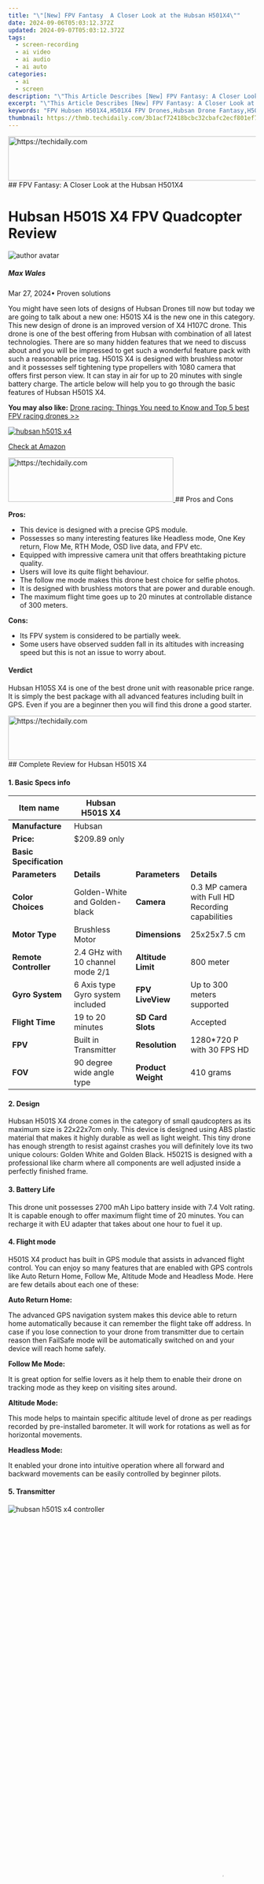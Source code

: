 ```yaml
---
title: "\"[New] FPV Fantasy  A Closer Look at the Hubsan H501X4\""
date: 2024-09-06T05:03:12.372Z
updated: 2024-09-07T05:03:12.372Z
tags: 
  - screen-recording
  - ai video
  - ai audio
  - ai auto
categories: 
  - ai
  - screen
description: "\"This Article Describes [New] FPV Fantasy: A Closer Look at the Hubsan H501X4\""
excerpt: "\"This Article Describes [New] FPV Fantasy: A Closer Look at the Hubsan H501X4\""
keywords: "FPV Hubsen H501X4,H501X4 FPV Drones,Hubsan Drone Fantasy,H501X4 FPV Exploration,Detailed H501X4 Review,Hubsan H501X4 Analysis,Exploring the H501X4 FPV"
thumbnail: https://thmb.techidaily.com/3b1acf72418bcbc32cbafc2ecf801ef760b09fcf6908ac7624af651ae9d18172.jpg
---
```


<!-- affiliate ads begin -->
<a href="https://ephamedtechinc.pxf.io/c/5597632/2137219/26400" target="_top" id="2137219">
  <img src="//a.impactradius-go.com/display-ad/26400-2137219" border="0" alt="https://techidaily.com" width="728" height="90"/>
</a>
<img height="0" width="0" src="https://ephamedtechinc.pxf.io/i/5597632/2137219/26400" style="position:absolute;visibility:hidden;" border="0" />
<!-- affiliate ads end -->
## FPV Fantasy: A Closer Look at the Hubsan H501X4

# Hubsan H501S X4 FPV Quadcopter Review

![author avatar](https://images.wondershare.com/filmora/article-images/max-wales-author.jpg)

##### Max Wales

 Mar 27, 2024• Proven solutions

 You might have seen lots of designs of Hubsan Drones till now but today we are going to talk about a new one: H501S X4 is the new one in this category. This new design of drone is an improved version of X4 H107C drone. This drone is one of the best offering from Hubsan with combination of all latest technologies. There are so many hidden features that we need to discuss about and you will be impressed to get such a wonderful feature pack with such a reasonable price tag. H501S X4 is designed with brushless motor and it possesses self tightening type propellers with 1080 camera that offers first person view. It can stay in air for up to 20 minutes with single battery charge. The article below will help you to go through the basic features of Hubsan H501S X4.

**You may also like:**
[Drone racing: Things You need to Know and Top 5 best FPV racing drones >>](https://tools.techidaily.com/wondershare/filmora/download/)

[![hubsan h501S x4](https://images.wondershare.com/filmora/article-images/hubsan-h501S-x4.jpg) ](https://www.amazon.com/gp/product/B019FHMZD8/ref=as%5Fli%5Ftl?ie=UTF8&tag=vs-flora-20&camp=1789&creative=9325&linkCode=as2&creativeASIN=B019FHMZD8&linkId=9d34fd5276ff2e7909e54006b25f45fa)

[Check at Amazon](https://www.amazon.com/gp/product/B019FHMZD8/ref=as%5Fli%5Ftl?ie=UTF8&tag=vs-flora-20&camp=1789&creative=9325&linkCode=as2&creativeASIN=B019FHMZD8&linkId=9d34fd5276ff2e7909e54006b25f45fa)

<!-- affiliate ads begin -->
<a href="https://aligracehair.sjv.io/c/5597632/2135372/19272" target="_top" id="2135372">
  <img src="//a.impactradius-go.com/display-ad/19272-2135372" border="0" alt="https://techidaily.com" width="336" height="90"/>
</a>
<img height="0" width="0" src="https://aligracehair.sjv.io/i/5597632/2135372/19272" style="position:absolute;visibility:hidden;" border="0" />
<!-- affiliate ads end -->
## Pros and Cons

 **Pros:**

* This device is designed with a precise GPS module.
* Possesses so many interesting features like Headless mode, One Key return, Flow Me, RTH Mode, OSD live data, and FPV etc.
* Equipped with impressive camera unit that offers breathtaking picture quality.
* Users will love its quite flight behaviour.
* The follow me mode makes this drone best choice for selfie photos.
* It is designed with brushless motors that are power and durable enough.
* The maximum flight time goes up to 20 minutes at controllable distance of 300 meters.

 **Cons:**

* Its FPV system is considered to be partially week.
* Some users have observed sudden fall in its altitudes with increasing speed but this is not an issue to worry about.

#### Verdict

 Hubsan H105S X4 is one of the best drone unit with reasonable price range. It is simply the best package with all advanced features including built in GPS. Even if you are a beginner then you will find this drone a good starter.

<!-- affiliate ads begin -->
<a href="https://ephamedtechinc.pxf.io/c/5597632/2120863/26400?prodsku=Mercury" target="_top" id="2120863">
  <img src="//a.impactradius-go.com/display-ad/26400-2120863" border="0" alt="https://techidaily.com" width="728" height="90"/>
</a>
<img height="0" width="0" src="https://ephamedtechinc.pxf.io/i/5597632/2120863/26400?prodsku=Mercury" style="position:absolute;visibility:hidden;" border="0" />
<!-- affiliate ads end -->
## Complete Review for Hubsan H501S X4

#### 1. Basic Specs info

| **Item name**           | Hubsan H501S X4                  |                    |                                                   |
| ----------------------- | -------------------------------- | ------------------ | ------------------------------------------------- |
| **Manufacture**         | Hubsan                           |                    |                                                   |
| **Price:**              | $209.89 only                     |                    |                                                   |
| **Basic Specification** |                                  |                    |                                                   |
| **Parameters**          | **Details**                      | **Parameters**     | **Details**                                       |
| **Color Choices**       | Golden-White and Golden- black   | **Camera**         | 0.3 MP camera with Full HD Recording capabilities |
| **Motor Type**          | Brushless Motor                  | **Dimensions**     | 25x25x7.5 cm                                      |
| **Remote Controller**   | 2.4 GHz with 10 channel mode 2/1 | **Altitude Limit** | 800 meter                                         |
| **Gyro System**         | 6 Axis type Gyro system included | **FPV LiveView**   | Up to 300 meters supported                        |
| **Flight Time**         | 19 to 20 minutes                 | **SD Card Slots**  | Accepted                                          |
| **FPV**                 | Built in Transmitter             | **Resolution**     | 1280\*720 P with 30 FPS HD                        |
| **FOV**                 | 90 degree wide angle type        | **Product Weight** | 410 grams                                         |

#### 2. Design

 Hubsan H501S X4 drone comes in the category of small qaudcopters as its maximum size is 22x22x7cm only. This device is designed using ABS plastic material that makes it highly durable as well as light weight. This tiny drone has enough strength to resist against crashes you will definitely love its two unique colours: Golden White and Golden Black. H5021S is designed with a professional like charm where all components are well adjusted inside a perfectly finished frame.

#### 3. Battery Life

 This drone unit possesses 2700 mAh Lipo battery inside with 7.4 Volt rating. It is capable enough to offer maximum flight time of 20 minutes. You can recharge it with EU adapter that takes about one hour to fuel it up.

#### 4. Flight mode

 H501S X4 product has built in GPS module that assists in advanced flight control. You can enjoy so many features that are enabled with GPS controls like Auto Return Home, Follow Me, Altitude Mode and Headless Mode. Here are few details about each one of these:

 **Auto Return Home:**

 The advanced GPS navigation system makes this device able to return home automatically because it can remember the flight take off address. In case if you lose connection to your drone from transmitter due to certain reason then FailSafe mode will be automatically switched on and your device will reach home safely.

 **Follow Me Mode:**

 It is great option for selfie lovers as it help them to enable their drone on tracking mode as they keep on visiting sites around.

 **Altitude Mode:**

 This mode helps to maintain specific altitude level of drone as per readings recorded by pre-installed barometer. It will work for rotations as well as for horizontal movements.

 **Headless Mode:**

 It enabled your drone into intuitive operation where all forward and backward movements can be easily controlled by beginner pilots.

#### 5. Transmitter

![hubsan h501S x4 controller](https://images.wondershare.com/filmora/article-images/hubsan-h501S-x4-controller.jpg)

<!-- affiliate ads begin -->
<span id="1424533">
					<video width="864" height="1536" style="cursor:pointer"
           poster="//a.impactradius-go.com/display-clicktoplayimage/1424533.png"
           onclick="if(!this.playClicked){this.play();this.setAttribute('controls',true);this.playClicked=true;}">
	   <source src="//a.impactradius-go.com/display-ad/16446-1424533">
	   <img src="//a.impactradius-go.com/display-clicktoplayimage/1424533.png" style="border: none; height: 100%; width: 100%; object-fit: contain">
	</video>
	<div style="width:540px;text-align:center"><a href="javascript:window.open(decodeURIComponent('https%3A%2F%2Flaganoo.pxf.io%2Fc%2F5597632%2F1424533%2F16446'), '_blank');void(0);">Click here</a></div>
</span>
<img height="0" width="0" src="https://imp.pxf.io/i/5597632/1424533/16446" style="position:absolute;visibility:hidden;" border="0" />
<!-- affiliate ads end -->
 The Hubsan H501S X4 controller is designed with 4.3 LCD screen and it helps users to enjoy FPV camera operation with ease. This LCD screen can display all telemetry data for flights. It works on 5.8 GHz range to send video signals into MicroSD card whereas the controller itself works on 2.4 GHz frequency range.

#### 6. Brushless Motors

![hubsan h501s x4 brushless motor](https://images.wondershare.com/filmora/article-images/hubsan-h501s-x4-brushless-motor.jpg)

<!-- affiliate ads begin -->
<a href="https://25home.pxf.io/c/5597632/2123466/16836" target="_top" id="2123466">
  <img src="//a.impactradius-go.com/display-ad/16836-2123466" border="0" alt="https://techidaily.com" width="120" height="90"/>
</a>
<img height="0" width="0" src="https://25home.pxf.io/i/5597632/2123466/16836" style="position:absolute;visibility:hidden;" border="0" />
<!-- affiliate ads end -->
 Here is one interesting thing to know about Hubsan H501S, that is its brushless motor design. This motor is powerful enough with durable design so that users can enjoy uninterrupted flights for longer run.

#### 7. Camera

![hubsan h501s x4 brushless camera](https://images.wondershare.com/filmora/article-images/hubsan-h501s-x4-brushless-camera.jpg)

 If you are in search of a drone with great camera setup then you will be impressed with Hubsan X4 results. It captures stills with 1080p resolution and live videos need 5.8 GHz frequency from controller and you can view them directly on 4.3” built in screen of controller unit. All photos and videos are directly saved into MicroSD card.

#### Conclusion

 Wide range of impressive features have been covered in Hubsan H501S X4 review above so that buyers can make best decision about whether it fits their needs or not. Are you a beginner in the drone world? Then you may need to learn few tactics before arranging your first flight. This specially designed drone unit can also be a good choice for gift to someone you really love. Update your opinion so that we can have discussions about what drones are suitable for your general needs. Also, prefer to bookmark our page so that you can easily go through regular updates about drones and their flying tips. Have a great time with your new drone.

![author avatar](https://images.wondershare.com/filmora/article-images/max-wales-author.jpg)

<!-- affiliate ads begin -->
<a href="https://appsumo.8odi.net/c/5597632/2129738/7443" target="_top" id="2129738">
  <img src="//a.impactradius-go.com/display-ad/7443-2129738" border="0" alt="https://techidaily.com" width="728" height="90"/>
</a>
<img height="0" width="0" src="https://appsumo.8odi.net/i/5597632/2129738/7443" style="position:absolute;visibility:hidden;" border="0" />
<!-- affiliate ads end -->
Max Wales

Max Wales is a writer and a lover of all things video.

Follow @Max Wales


<ins class="adsbygoogle"
     style="display:block"
     data-ad-format="autorelaxed"
     data-ad-client="ca-pub-7571918770474297"
     data-ad-slot="1223367746"></ins>



<ins class="adsbygoogle"
     style="display:block"
     data-ad-client="ca-pub-7571918770474297"
     data-ad-slot="8358498916"
     data-ad-format="auto"
     data-full-width-responsive="true"></ins>






<span class="atpl-alsoreadstyle">Also read:</span>
<div><ul>
<li><a href="https://fox-access.techidaily.com/new-2024-approved-elevate-presents-prime-online-retailers-for-personalized-wrapped-goodies/"><u>[New] 2024 Approved Elevate Presents Prime Online Retailers for Personalized Wrapped Goodies</u></a></li>
<li><a href="https://fox-access.techidaily.com/new-2024-approved-simplifying-the-process-of-creating-time-lapses-with-gopro/"><u>[New] 2024 Approved Simplifying the Process of Creating Time Lapses with GoPro</u></a></li>
<li><a href="https://fox-access.techidaily.com/new-2024-approved-strategic-sharing-spoken-engagement-for-youtube-viewers/"><u>[New] 2024 Approved Strategic Sharing Spoken Engagement for YouTube Viewers</u></a></li>
<li><a href="https://fox-access.techidaily.com/new-2024-approved-zero-price-green-screen-visuals/"><u>[New] 2024 Approved Zero Price, Green Screen Visuals</u></a></li>
<li><a href="https://fox-access.techidaily.com/new-avoiding-auditory-peaks-control-volume-levels-in-logic-pro/"><u>[New] Avoiding Auditory Peaks Control Volume Levels in Logic Pro</u></a></li>
<li><a href="https://facebook-video-share.techidaily.com/new-beauty-brilliance-masterclasses-and-product-explorations-for-2024/"><u>[New] Beauty Brilliance Masterclasses and Product Explorations for 2024</u></a></li>
<li><a href="https://fox-access.techidaily.com/new-becoming-a-green-mastermind-with-kinemasters-gs-knowledge/"><u>[New] Becoming a Green Mastermind with KineMaster's GS Knowledge</u></a></li>
<li><a href="https://fox-access.techidaily.com/new-game-changing-growl-techniques-in-free-fire-for-2024/"><u>[New] Game-Changing Growl Techniques in Free Fire for 2024</u></a></li>
<li><a href="https://fox-friendly.techidaily.com/new-in-2024-the-perfect-pathway-insta-to-tiktok-junction/"><u>[New] In 2024, The Perfect Pathway Insta to TikTok Junction</u></a></li>
<li><a href="https://instagram-clips.techidaily.com/new-master-the-momentum-sending-viral-videos-soaring-for-2024/"><u>[New] Master the Momentum Sending Viral Videos Soaring for 2024</u></a></li>
<li><a href="https://fox-access.techidaily.com/new-unlocking-the-secrets-of-youtube-video-comments-for-2024/"><u>[New] Unlocking the Secrets of YouTube Video Comments for 2024</u></a></li>
<li><a href="https://fox-access.techidaily.com/updated-2024-approved-enhanced-photoshoot-with-online-backdrop-swap/"><u>[Updated] 2024 Approved Enhanced Photoshoot with Online Backdrop Swap</u></a></li>
<li><a href="https://fox-access.techidaily.com/updated-2024-approved-high-definition-streaming-wars-vmix-or-wirecast/"><u>[Updated] 2024 Approved High Definition Streaming Wars VMix or Wirecast?</u></a></li>
<li><a href="https://fox-access.techidaily.com/updated-2024-approved-illuminate-your-images-adding-life-with-illustrator-motion/"><u>[Updated] 2024 Approved Illuminate Your Images Adding Life with Illustrator Motion</u></a></li>
<li><a href="https://fox-access.techidaily.com/updated-2024-approved-the-quick-guide-to-mobile-devices-becoming-virtual-reality-hubs/"><u>[Updated] 2024 Approved The Quick Guide to Mobile Devices Becoming Virtual Reality Hubs</u></a></li>
<li><a href="https://fox-access.techidaily.com/updated-in-2024-easy-download-unique-video-opening-lines/"><u>[Updated] In 2024, Easy Download Unique Video Opening Lines</u></a></li>
<li><a href="https://fox-access.techidaily.com/updated-in-2024-toppest-ios-video-capture-aids/"><u>[Updated] In 2024, Toppest iOS Video Capture Aids</u></a></li>
<li><a href="https://fox-access.techidaily.com/updated-in-2024-unveiling-the-world-of-alternative-augmented-reality-decorations/"><u>[Updated] In 2024, Unveiling the World of Alternative Augmented Reality Decorations</u></a></li>
<li><a href="https://fox-access.techidaily.com/updated-in-2024-voice-memo-essentials-a-complete-reference-guide/"><u>[Updated] In 2024, Voice Memo Essentials A Complete Reference Guide</u></a></li>
<li><a href="https://facebook-record-videos.techidaily.com/updated-mastering-clear-sound-recording-without-mic-techniques/"><u>[Updated] Mastering Clear Sound Recording Without Mic Techniques</u></a></li>
<li><a href="https://vp-tips.techidaily.com/2024-approved-paramounts-best-vr-movies-to-watch-now/"><u>2024 Approved Paramount's Best VR Movies to Watch Now</u></a></li>
<li><a href="https://fox-http.techidaily.com/2024-approved-unveiling-the-secrets-of-kinemaster-usage-and-ranking-alternatives-1-10/"><u>2024 Approved Unveiling the Secrets of KineMaster Usage & Ranking Alternatives 1-10</u></a></li>
<li><a href="https://data-safeguard.techidaily.com/comprehensive-iphone-applications-fixer-the-ultimate-ios-troubleshooting-suite/"><u>Comprehensive iPhone Applications Fixer: The Ultimate iOS Troubleshooting Suite</u></a></li>
<li><a href="https://android-pokemon-go.techidaily.com/detailed-guide-of-ispoofer-for-pogo-installation-on-xiaomi-14-ultra-drfone-by-drfone-virtual-android/"><u>Detailed guide of ispoofer for pogo installation On Xiaomi 14 Ultra | Dr.fone</u></a></li>
<li><a href="https://howto.techidaily.com/fix-unfortunately-settings-has-stopped-on-honor-magic-5-quickly-drfone-by-drfone-fix-android-problems-fix-android-problems/"><u>Fix Unfortunately Settings Has Stopped on Honor Magic 5 Quickly | Dr.fone</u></a></li>
<li><a href="https://phone-solutions.techidaily.com/guide-on-how-to-erase-iphone-11-data-completely-drfone-by-drfone-ios-full-data-eraser-ios-full-data-eraser/"><u>Guide on How To Erase iPhone 11 Data Completely | Dr.fone</u></a></li>
<li><a href="https://fox-access.techidaily.com/how-to-create-a-funny-meme-for-2024/"><u>How To Create A Funny Meme for 2024</u></a></li>
<li><a href="https://techidaily.com/how-to-factory-reset-vivo-y27-4g-in-5-easy-ways-drfone-by-drfone-reset-android-reset-android/"><u>How to Factory Reset Vivo Y27 4G in 5 Easy Ways | Dr.fone</u></a></li>
<li><a href="https://youtube-web.techidaily.com/24-charting-a-path-to-monthly-earnings-from-youtube/"><u>In 2024, Charting a Path to Monthly Earnings From YouTube</u></a></li>
<li><a href="https://ai-vdieo-software.techidaily.com/in-2024-cut-trim-and-edit-avi-videos-with-the-best-tools-windows-mac-android-iphone-online/"><u>In 2024, Cut, Trim, and Edit AVI Videos with the Best Tools Windows, MAC, Android, iPhone, Online</u></a></li>
<li><a href="https://review-topics.techidaily.com/in-2024-how-to-find-ispoofer-pro-activation-key-on-lava-blaze-2-5g-drfone-by-drfone-virtual-android/"><u>In 2024, How to Find iSpoofer Pro Activation Key On Lava Blaze 2 5G? | Dr.fone</u></a></li>
<li><a href="https://fox-access.techidaily.com/in-2024-professional-gopro-filming-techniques-uncovered/"><u>In 2024, Professional GoPro Filming Techniques Uncovered</u></a></li>
<li><a href="https://fox-access.techidaily.com/in-depth-guide-to-the-best-photovideo-makers-with-harmonized-sounds/"><u>In-Depth Guide to the Best Photo/Video Makers with Harmonized Sounds</u></a></li>
<li><a href="https://tech-haven.techidaily.com/llama-2-simplified-making-complex-tasks-manageable/"><u>Llama 2 Simplified: Making Complex Tasks Manageable</u></a></li>
<li><a href="https://extra-hints.techidaily.com/premium-computing-solutions-on-desktops/"><u>Premium Computing Solutions on Desktops</u></a></li>
<li><a href="https://fix-guide.techidaily.com/reasons-for-xiaomi-redmi-note-12t-pro-stuck-on-boot-screen-and-ways-to-fix-them-drfone-by-drfone-fix-android-problems-fix-android-problems/"><u>Reasons for Xiaomi Redmi Note 12T Pro Stuck on Boot Screen and Ways To Fix Them | Dr.fone</u></a></li>
<li><a href="https://extra-resources.techidaily.com/sonys-shutterbug-fixing-the-no-video-fiasco/"><u>Sony's Shutterbug Fixing the No-Video Fiasco</u></a></li>
<li><a href="https://mondly-stories.techidaily.com/the-definitive-list-of-93-crucial-spanish-commands-for-tours/"><u>The Definitive List of 93 Crucial Spanish Commands for Tours</u></a></li>
<li><a href="https://fox-access.techidaily.com/turbocharge-fb-video-speed-selective-extensions-and-apps-guidebook/"><u>Turbocharge FB Video Speed Selective Extensions & Apps Guidebook</u></a></li>
<li><a href="https://fox-access.techidaily.com/unleash-creativity-discover-the-top-11-grading-techniques-for-video-editors-for-2024/"><u>Unleash Creativity Discover the Top 11 Grading Techniques for Video Editors for 2024</u></a></li>
</ul></div>
